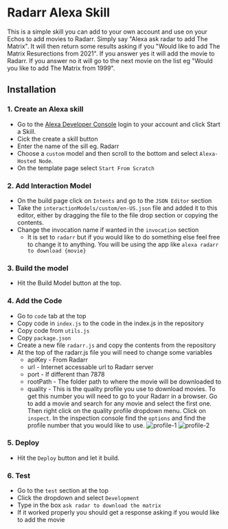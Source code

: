 # Radarr Alexa Skill

This is a simple skill you can add to your own account and use on your Echos to add movies to Radarr. Simply say "Alexa ask radar to add The Matrix". It will then return some results asking if you "Would like to add The Matrix Resurections from 2021". If you answer yes it will add the movie to Radarr. If you answer no it will go to the next movie on the list eg "Would you like to add The Matrix from 1999". 

## Installation
### 1. Create an Alexa skill
* Go to the [Alexa Developer Console](https://developer.amazon.com/alexa/console/ask) login to your account and click Start a Skill.
* Cick the create a skill button
* Enter the name of the sill eg. Radarr
* Choose a `custom` model and then scroll to the bottom and select `Alexa-Hosted Node`.
* On the template page select `Start From Scratch`

### 2. Add Interaction Model
* On the build page click on `Intents` and go to the `JSON Editor` section 
* Take the `interactionModels/custom/en-US.json` file and added it to this editor, either by dragging the file to the file drop section or copying the contents.
* Change the invocation name if wanted in the `invocation` section
  * It is set to `radarr` but if you would like to do something else feel free to change it to anything. You will be using the app like `alexa radarr to download {movie}`

### 3. Build the model
* Hit the Build Model button at the top.

### 4. Add the Code
* Go to `code` tab at the top
* Copy code in `index.js` to the code in the index.js in the repository
* Copy code from `utils.js`
* Copy `package.json`
* Create a new file `radarr.js` and copy the contents from the repository
* At the top of the radarr.js file you will need to change some variables
  * apiKey - From Radarr
  * url - Internet accessable url to Radarr server
  * port - If different than 7878
  * rootPath - The folder path to where the movie will be downloaded to
  * quality - This is the quality profile you use to download movies. To get this number you will need to go to your Radarr in a browser. Go to add a movie and search for any movie and select the first one. Then right click on the quality profile dropdown menu. Click on `inspect`. In the inspection console find the `options` and find the profile number that you would like to use.
![profile-1](https://user-images.githubusercontent.com/11184046/163519659-1ef7b3e3-b836-48ab-8bcb-66071ed2932a.jpg)
![profile-2](https://user-images.githubusercontent.com/11184046/163519671-1417ce71-2d07-4b29-abf8-84a8eeb5d7db.jpg)

### 5. Deploy
* Hit the `Deploy` button and let it build.

### 6. Test
* Go to the `test` section at the top
* Click the dropdown and select `Development`
* Type in the box `ask radar to download the matrix`
* If it worked properly you should get a response asking if you would like to add the movie
